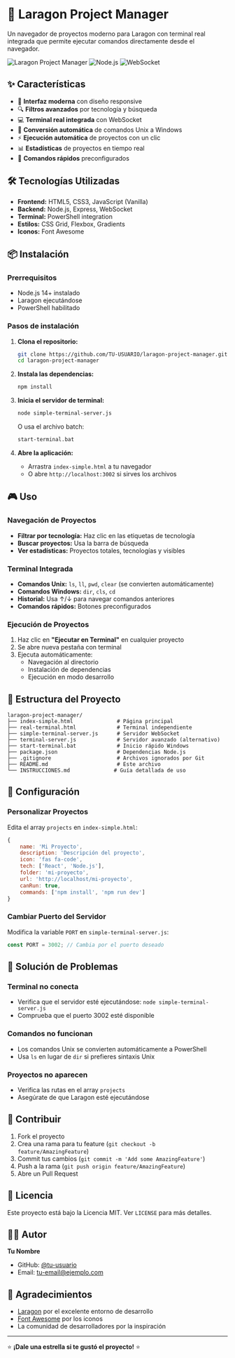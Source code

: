 # 🚀 Laragon Project Manager

Un navegador de proyectos moderno para Laragon con terminal real integrada que permite ejecutar comandos directamente desde el navegador.

![Laragon Project Manager](https://img.shields.io/badge/Laragon-Project%20Manager-blue)
![Node.js](https://img.shields.io/badge/Node.js-18+-green)
![WebSocket](https://img.shields.io/badge/WebSocket-Real%20Time-orange)

## ✨ Características

- 🎨 **Interfaz moderna** con diseño responsive
- 🔍 **Filtros avanzados** por tecnología y búsqueda
- 💻 **Terminal real integrada** con WebSocket
- 🔄 **Conversión automática** de comandos Unix a Windows
- ⚡ **Ejecución automática** de proyectos con un clic
- 📊 **Estadísticas** de proyectos en tiempo real
- 🎯 **Comandos rápidos** preconfigurados

## 🛠️ Tecnologías Utilizadas

- **Frontend:** HTML5, CSS3, JavaScript (Vanilla)
- **Backend:** Node.js, Express, WebSocket
- **Terminal:** PowerShell integration
- **Estilos:** CSS Grid, Flexbox, Gradients
- **Iconos:** Font Awesome

## 📦 Instalación

### Prerrequisitos
- Node.js 14+ instalado
- Laragon ejecutándose
- PowerShell habilitado

### Pasos de instalación

1. **Clona el repositorio:**
   ```bash
   git clone https://github.com/TU-USUARIO/laragon-project-manager.git
   cd laragon-project-manager
   ```

2. **Instala las dependencias:**
   ```bash
   npm install
   ```

3. **Inicia el servidor de terminal:**
   ```bash
   node simple-terminal-server.js
   ```
   O usa el archivo batch:
   ```bash
   start-terminal.bat
   ```

4. **Abre la aplicación:**
   - Arrastra `index-simple.html` a tu navegador
   - O abre `http://localhost:3002` si sirves los archivos

## 🎮 Uso

### Navegación de Proyectos
- **Filtrar por tecnología:** Haz clic en las etiquetas de tecnología
- **Buscar proyectos:** Usa la barra de búsqueda
- **Ver estadísticas:** Proyectos totales, tecnologías y visibles

### Terminal Integrada
- **Comandos Unix:** `ls`, `ll`, `pwd`, `clear` (se convierten automáticamente)
- **Comandos Windows:** `dir`, `cls`, `cd`
- **Historial:** Usa ↑/↓ para navegar comandos anteriores
- **Comandos rápidos:** Botones preconfigurados

### Ejecución de Proyectos
1. Haz clic en **"Ejecutar en Terminal"** en cualquier proyecto
2. Se abre nueva pestaña con terminal
3. Ejecuta automáticamente:
   - Navegación al directorio
   - Instalación de dependencias
   - Ejecución en modo desarrollo

## 📁 Estructura del Proyecto

```
laragon-project-manager/
├── index-simple.html              # Página principal
├── real-terminal.html             # Terminal independiente
├── simple-terminal-server.js      # Servidor WebSocket
├── terminal-server.js             # Servidor avanzado (alternativo)
├── start-terminal.bat             # Inicio rápido Windows
├── package.json                   # Dependencias Node.js
├── .gitignore                     # Archivos ignorados por Git
├── README.md                      # Este archivo
└── INSTRUCCIONES.md              # Guía detallada de uso
```

## 🔧 Configuración

### Personalizar Proyectos
Edita el array `projects` en `index-simple.html`:

```javascript
{
    name: 'Mi Proyecto',
    description: 'Descripción del proyecto',
    icon: 'fas fa-code',
    tech: ['React', 'Node.js'],
    folder: 'mi-proyecto',
    url: 'http://localhost/mi-proyecto',
    canRun: true,
    commands: ['npm install', 'npm run dev']
}
```

### Cambiar Puerto del Servidor
Modifica la variable `PORT` en `simple-terminal-server.js`:

```javascript
const PORT = 3002; // Cambia por el puerto deseado
```

## 🚨 Solución de Problemas

### Terminal no conecta
- Verifica que el servidor esté ejecutándose: `node simple-terminal-server.js`
- Comprueba que el puerto 3002 esté disponible

### Comandos no funcionan
- Los comandos Unix se convierten automáticamente a PowerShell
- Usa `ls` en lugar de `dir` si prefieres sintaxis Unix

### Proyectos no aparecen
- Verifica las rutas en el array `projects`
- Asegúrate de que Laragon esté ejecutándose

## 🤝 Contribuir

1. Fork el proyecto
2. Crea una rama para tu feature (`git checkout -b feature/AmazingFeature`)
3. Commit tus cambios (`git commit -m 'Add some AmazingFeature'`)
4. Push a la rama (`git push origin feature/AmazingFeature`)
5. Abre un Pull Request

## 📝 Licencia

Este proyecto está bajo la Licencia MIT. Ver `LICENSE` para más detalles.

## 👨‍💻 Autor

**Tu Nombre**
- GitHub: [@tu-usuario](https://github.com/tu-usuario)
- Email: tu-email@ejemplo.com

## 🙏 Agradecimientos

- [Laragon](https://laragon.org/) por el excelente entorno de desarrollo
- [Font Awesome](https://fontawesome.com/) por los iconos
- La comunidad de desarrolladores por la inspiración

---

⭐ **¡Dale una estrella si te gustó el proyecto!** ⭐
